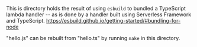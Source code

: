 This is directory holds the result of using `esbuild` to bundled a TypeScript
lambda handler -- as is done by a handler built using Serverless Framework
and TypeScript.
    https://esbuild.github.io/getting-started/#bundling-for-node

"hello.js" can be rebuilt from "hello.ts" by running `make` in this directory.
